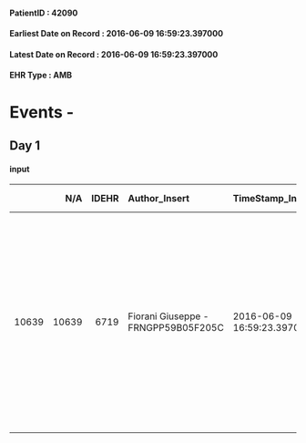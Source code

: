 
#### PatientID : 42090
#### Earliest Date on Record : 2016-06-09 16:59:23.397000
#### Latest Date on Record : 2016-06-09 16:59:23.397000
#### EHR Type : AMB

# Events - 

## Day 1

#### input
|       |    N/A |   IDEHR | Author_Insert                       | TimeStamp_Insert           | EHRType   |   PatientID |   IDDigitalSignDocument | persone_vicine   |   Unnamed: 0_x.1 |   IDANAMNESI_SOCIALE | Patient   | FamigliaAltro   | Paziente_T   | FamigliaAltro_T   |   Non_Rilevabile_x.1 | Note_Non_Rilevabile_x.1   | opt_Problemi   | Note_I                                                                                                                                                                                                                                                                                                  | ds_note_timori                                                                                                                                                 | opt_paziente_a   | opt_famiglia_a   | opt_adeguatezza   | opt_paziente_solo   | ds_note_con                                                                                      | opt_presente_assente   | Presenza_minori   | Caregiver_principale   | opt_capacita     | opt_necessario   | opt_presente   | opt_risorse_ec   | opt_paziente_psi   | opt_Ins_vol   | opt_paziente_ad   | opt_caregiver_ad   | opt_esenzione   | opt_inv_civile   |   invalidita_perc |   ds_codice_es | Needs     | Domestic partnership   | Fragility   | opt_disponibilita_f   | opt_indennita_acc   | opt_legge   | opt_famiglia_psi   | opt_disponibilit_paz   |
|------:|-------:|--------:|:------------------------------------|:---------------------------|:----------|------------:|------------------------:|:-----------------|-----------------:|---------------------:|:----------|:----------------|:-------------|:------------------|---------------------:|:--------------------------|:---------------|:--------------------------------------------------------------------------------------------------------------------------------------------------------------------------------------------------------------------------------------------------------------------------------------------------------|:---------------------------------------------------------------------------------------------------------------------------------------------------------------|:-----------------|:-----------------|:------------------|:--------------------|:-------------------------------------------------------------------------------------------------|:-----------------------|:------------------|:-----------------------|:-----------------|:-----------------|:---------------|:-----------------|:-------------------|:--------------|:------------------|:-------------------|:----------------|:-----------------|------------------:|---------------:|:----------|:-----------------------|:------------|:----------------------|:--------------------|:------------|:-------------------|:-----------------------|
| 10639 |  10639 |    6719 | Fiorani Giuseppe - FRNGPP59B05F205C | 2016-06-09 16:59:23.397000 | AMB       |       42090 |                  390774 | N/A              |             3450 |                 2245 | Si#1      | Si#1            | No#0         | Parziale#2        |                    0 | NR                        | No#0           | Pz informata della malattia oncologica e della progressione,ma non della terminalit√† .Anche il marito ,pur consapevole dell'aggravamento, al momento √® in un'ottica di procrastinazione dell'assistenza,in quanto si sente in grado di assisterla per il livello di intensit√† attualmente necessario | Non sono emersi particolari timori durante il colloquio.Il marito mi √® sembrato una risorsa importante ed in grado di fronteggiare i bisogni attuali della pz | Indefinite#2     | Congruenti#1     | Si#1              | No#0                | La pz vive con il marito Giovanni di aa 75.Il figlio unico Corrado di 42 anni , vive fuori casa. | Presente#1             | No#0              | il marito              | Incrementabile#1 | No#0             | No#0           | Adeguate#1       | No#0               | No#0          | Totale#2          | Totale#2           | Si#1            | Si#1             |               100 |             48 | Clinici#0 | Coniuge/Convivente#0   | nessuna#0   | Da verificare#2       | No#0                | No#0        | No#0               | Da verificare#2        |


